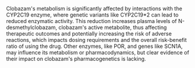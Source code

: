Clobazam's metabolism is significantly affected by interactions with the CYP2C19 enzyme, where genetic variants like CYP2C19*2 can lead to reduced enzymatic activity. This reduction increases plasma levels of N-desmethylclobazam, clobazam's active metabolite, thus affecting therapeutic outcomes and potentially increasing the risk of adverse reactions, which impacts dosing requirements and the overall risk-benefit ratio of using the drug. Other enzymes, like POR, and genes like SCN1A, may influence its metabolism or pharmacodynamics, but clear evidence of their impact on clobazam's pharmacogenetics is lacking.